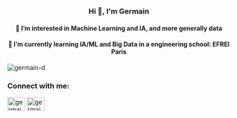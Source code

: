 <h3 align="center">Hi 👋, I'm Germain</h3>
<h4 align="center">👀 I’m interested in Machine Learning and IA, and more generally data</h4>
<h4 align="center"> 🌱 I’m currently learning IA/ML and Big Data in a engineering school: EFREI Paris
</h4>

<p align="left"> <img src="https://komarev.com/ghpvc/?username=germain-d&label=Profile%20views&color=0e75b6&style=flat" alt="germain-d" /> </p>


<h3 align="left">Connect with me:</h3>
<p align="left">
<a href="https://linkedin.com/in/germain-deffontaines" target="blank"><img align="center" src="https://raw.githubusercontent.com/rahuldkjain/github-profile-readme-generator/master/src/images/icons/Social/linked-in-alt.svg" alt="germain-deffontaines" height="30" width="40" /></a>
<a href="https://bento.me/germain-d" target="blank"><img align="center" src="https://global-uploads.webflow.com/6335b33630f88833a92915fc/63e501246a370e0d4462f2ed_herologo.png" alt="germain-deffontaines" height="30" width="40" /></a>
</p>





